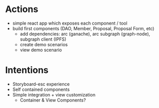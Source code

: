 # Actions  
- simple react app which exposes each component / tool  
- build first components (DAO, Member, Proposal, Proposal Form, etc)  
  - add dependencies: arc (ganache), arc subgraph (graph-node), subgraph client (IPFS)  
  - create demo scenarios  
  - view demo scenario  

# Intentions  
- Storyboard-esc experience  
- Self contained components  
- Simple integration + view customization  
  - Container & View Components?

